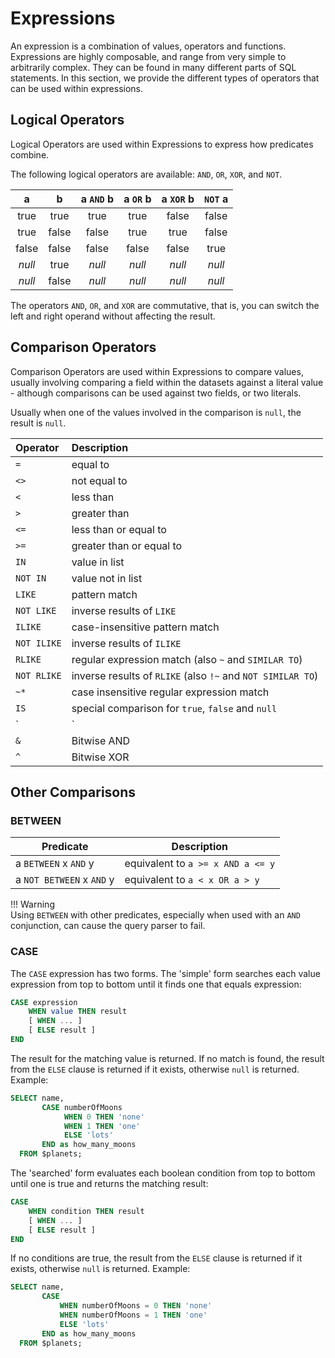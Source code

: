 # Expressions

An expression is a combination of values, operators and functions. Expressions are highly composable, and range from very simple to arbitrarily complex. They can be found in many different parts of SQL statements. In this section, we provide the different types of operators that can be used within expressions.

## Logical Operators

Logical Operators are used within Expressions to express how predicates combine.

The following logical operators are available: `AND`, `OR`, `XOR`, and `NOT`.

| a      | b     | a `AND` b | a `OR` b | a `XOR` b | `NOT` a |
| :----: | :---: | :-------: | :------: | :-------: | :-----: |
| true   | true  | true      | true     | false     | false   |
| true   | false | false     | true     | true      | false   |
| false  | false | false     | false    | false     | true    |
| _null_ | true  | _null_    | _null_   | _null_    | _null_  |
| _null_ | false | _null_    | _null_   | _null_    | _null_  |

The operators `AND`, `OR`, and `XOR` are commutative, that is, you can switch the left and right operand without affecting the result.

## Comparison Operators

Comparison Operators are used within Expressions to compare values, usually involving comparing a field within the datasets against a literal value - although comparisons can be used against two fields, or two literals.

Usually when one of the values involved in the comparison is `null`, the result is `null`.

Operator     | Description                   
:----------- | :-----------------------------
`=`          | equal to               
`<>`         | not equal to  
`<`          | less than                     
`>`          | greater than                
`<=`         | less than or equal to        
`>=`         | greater than or equal to                  
`IN`         | value in list              
`NOT IN`     | value not in list            
`LIKE`       | pattern match           
`NOT LIKE`   | inverse results of `LIKE`         
`ILIKE`      | case-insensitive pattern match 
`NOT ILIKE`  | inverse results of `ILIKE`     
`RLIKE`      | regular expression match (also `~` and `SIMILAR TO`)     
`NOT RLIKE`  | inverse results of `RLIKE` (also `!~` and `NOT SIMILAR TO`)
`~*`         | case insensitive regular expression match
`IS`         | special comparison for `true`, `false` and `null`
`|`          | Bitwise OR, or IP containment
`&`          | Bitwise AND
`^`          | Bitwise XOR

## Other Comparisons

### BETWEEN

Predicate                 | Description
------------------------- | ---------------------------------
a `BETWEEN` x `AND` y     | equivalent to `a >= x AND a <= y`
a `NOT BETWEEN` x `AND` y | equivalent to `a < x OR a > y`

!!! Warning  
    Using `BETWEEN` with other predicates, especially when used with an `AND` conjunction, can cause the query parser to fail. 

### CASE

The `CASE` expression has two forms. The 'simple' form searches each value expression from top to bottom until it finds one that equals expression:

~~~sql
CASE expression
    WHEN value THEN result
    [ WHEN ... ]
    [ ELSE result ]
END
~~~

The result for the matching value is returned. If no match is found, the result from the `ELSE` clause is returned if it exists, otherwise `null` is returned. Example:

~~~sql
SELECT name, 
       CASE numberOfMoons 
            WHEN 0 THEN 'none' 
            WHEN 1 THEN 'one' 
            ELSE 'lots' 
       END as how_many_moons
  FROM $planets;
~~~

The 'searched' form evaluates each boolean condition from top to bottom until one is true and returns the matching result:

~~~sql
CASE
    WHEN condition THEN result
    [ WHEN ... ]
    [ ELSE result ]
END
~~~

If no conditions are true, the result from the `ELSE` clause is returned if it exists, otherwise `null` is returned. Example:

~~~sql
SELECT name, 
       CASE
           WHEN numberOfMoons = 0 THEN 'none' 
           WHEN numberOfMoons = 1 THEN 'one' 
           ELSE 'lots' 
       END as how_many_moons
  FROM $planets;
~~~
